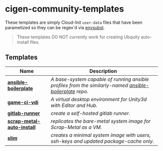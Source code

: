 # cigen-community-templates

These templates are simply Cloud-Init `user-data` files that have been parametized so they can be regex'd via [envsubst](https://linux.die.net/man/1/envsubst).

> These templates DO NOT currently work for creating Ubquity auto-install files.


## Templates

|Name| Description|
| --- | --- |
|[**ansible-boilerplate**](ansible-boilerplate.yaml)| *A base-system capable of running ansible profiles from the similarly-named [ansible-boilerplate](https://github.com/cloudymax/ansible-boilerplate) repo.*|
|[**game-ci-vdi**](game-ci-vdi.yaml)| *A virtual desktop environment for Unity3d with Editor and Hub.*|
|[**gitlab-runner**](gitlab-runner.yaml)| *create a self-hosted gitlab runner.*
|[**scrap-metal-auto-install**](scrap-metal-auto-install.yaml)| *replicates the bare-metal system image for Scrap-Metal as a VM.*|
|[**slim**](slim.yaml)| *creates a minimal system image with users, ssh-keys and updated package-cache only.*|

